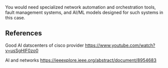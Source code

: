 







You would need specialized network automation and orchestration tools, fault management systems, and AI/ML models designed for such systems in this case.



## References 

Good AI datscenters of cisco provider
https://www.youtube.com/watch?v=usSgHlF0zo0

AI and networks
https://ieeexplore.ieee.org/abstract/document/8954683
